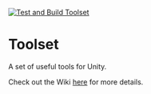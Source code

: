 [![Test and Build Toolset](https://github.com/Karazaa/Toolset/actions/workflows/main.yml/badge.svg)](https://github.com/Karazaa/Toolset/actions/workflows/main.yml)
# Toolset
A set of useful tools for Unity.

Check out the Wiki [here](https://github.com/Karazaa/Toolset/wiki) for more details.
